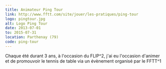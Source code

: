 ```yaml
---
title: Animateur Ping Tour
link: http://www.fftt.com/site/jouer/les-pratiques/ping-tour
logo: pingtour.jpg
alt: Logo Ping Tour
date: 2013-07-01
to: 2015-07-31
location: Parthenay (79)
code: ping-tour
---
```


Chaque été durant 3 ans, à l'occasion du FLIP^2, j'ai eu l'occasion d'animer et de promouvoir le tennis de table via un évènement organisé par le FFTT^1

[^1]: Fédération Française de Tennis de Table.
[^2]: Festival Ludique International de Parthenay
